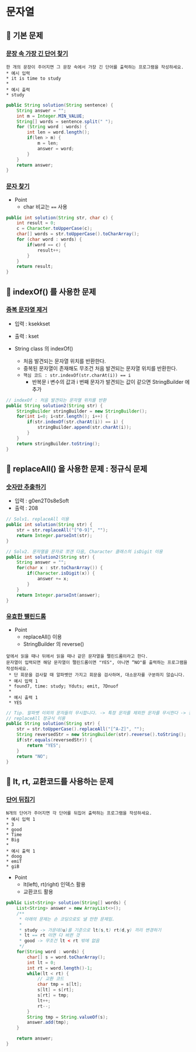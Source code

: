 # 문자열

## 🔑 기본 문제

### [문장 속 가장 긴 단어 찾기](https://github.com/BAEKJungHo/algorithms/blob/master/src/src/main/java/inflearn/string/wordinsentence/Main.java)

```
한 개의 문장이 주어지면 그 문장 속에서 가장 긴 단어를 출력하는 프로그램을 작성하세요.
* 예시 입력
* it is time to study
*
* 예시 출력
* study
```

```java
public String solution(String sentence) {
    String answer = "";
    int m = Integer.MIN_VALUE;
    String[] words = sentence.split(" ");
    for (String word : words) {
        int len = word.length();
        if(len > m) {
            m = len;
            answer = word;
        }
    }
    return answer;
}
```

### [문자 찾기](https://github.com/BAEKJungHo/algorithms/blob/master/src/src/main/java/inflearn/string/findstring/Main.java)

- Point
  - char 비교는 `==` 사용


```java
public int solution(String str, char c) {
    int result = 0;
    c = Character.toUpperCase(c);
    char[] words = str.toUpperCase().toCharArray();
    for (char word : words) {
        if(word == c) {
            result++;
        }
    }
    return result;
}
```

## 🔑 indexOf() 를 사용한 문제

### [중복 문자열 제거](https://github.com/BAEKJungHo/algorithms/blob/master/src/src/main/java/inflearn/string/duplicatedwordsremove/Main.java)

- 입력 : ksekkset
- 출력 : kset

- String class 의 indexOf()
  - 처음 발견되는 문자열 위치를 반환한다.
  - 중복된 문자열이 존재해도 무조건 처음 발견되는 문자열 위치를 반환한다.
  - `핵심 코드 : str.indexOf(str.charAt(i)) == i`
    - 반복문 i 변수의 값과 i 번째 문자가 발견되는 값이 같으면 StringBuilder 에 추가

```java
// indexOf : 처음 발견되는 문자열 위치를 반환
public String solution2(String str) {
    StringBuilder stringBuilder = new StringBuilder();
    for(int i=0; i<str.length(); i++) {
        if(str.indexOf(str.charAt(i)) == i) {
            stringBuilder.append(str.charAt(i));
        }
    }
    return stringBuilder.toString();
}
```

## 🔑 replaceAll() 을 사용한 문제 : 정규식 문제

### [숫자만 추출하기](https://github.com/BAEKJungHo/algorithms/blob/master/src/src/main/java/inflearn/string/extractnumbers/Main.java)

- 입력 : g0en2T0s8eSoft
- 출력 : 208

```java
// Solv1. replaceAll 이용
public int solution(String str) {
    str = str.replaceAll("[^0-9]", "");
    return Integer.parseInt(str);
}

// Solv2. 문자열을 문자로 쪼갠 다음, Character 클래스의 isDigit 이용
public int solution2(String str) {
    String answer = "";
    for(char x : str.toCharArray()) {
        if(Character.isDigit(x)) {
            answer += x;
        }
    }
    return Integer.parseInt(answer);
}
```

### [유효한 팰린드롬](https://github.com/BAEKJungHo/algorithms/blob/master/src/src/main/java/inflearn/string/palindrome/valid/Main.java)

- Point
  - replaceAll() 이용
  - StringBuilder 의 reverse() 

```
앞에서 읽을 때나 뒤에서 읽을 때나 같은 문자열을 팰린드롬이라고 한다.
문자열이 입력되면 해당 문자열이 팰린드롬이면 "YES", 아니면 “NO"를 출력하는 프로그램을 작성하세요.
 * 단 회문을 검사할 때 알파벳만 가지고 회문을 검사하며, 대소문자를 구분하지 않습니다.
 * 예시 입력 1
 * found7, time: study; Yduts; emit, 7Dnuof
 *
 * 예시 출력 1
 * YES
```

```java
// Tip. 알파벳 이외의 문자들의 무시합니다. -> 특정 문자를 제외한 문자를 무시한다 -> 정규식 replaceAll 이용 가능성이 큼.
// replaceAll 정규식 이용
public String solution(String str) {
    str = str.toUpperCase().replaceAll("[^A-Z]", "");
    String reversedStr = new StringBuilder(str).reverse().toString();
    if(str.equals(reversedStr)) {
        return "YES";
    }
    return "NO";
}
```

## 🔑 lt, rt, 교환코드를 사용하는 문제

### [단어 뒤집기](https://github.com/BAEKJungHo/algorithms/blob/master/src/src/main/java/inflearn/string/reversewords/Main.java)

```
N개의 단어가 주어지면 각 단어를 뒤집어 출력하는 프로그램을 작성하세요.
* 예시 입력 1
* 3
* good
* Time
* Big
*
* 예시 출력 1
* doog
* emiT
* giB
```

- Point
  - lt(left), rt(right) 인덱스 활용
  - 교환코드 활용

```java
public List<String> solution(String[] words) {
    List<String> answer = new ArrayList<>();
    /**
     * 아래의 문제는 손 코딩으로도 낼 만한 문제임.
     *
     * study -> 가운데(u)를 기준으로 lt(s,t) rt(d,y) 끼리 변경하기
     * lt == rt 이면 다 바뀐 것
     * good -> 무조건 lt < rt 밖에 없음
     */
    for(String word : words) {
        char[] s = word.toCharArray();
        int lt = 0;
        int rt = word.length()-1;
        while(lt < rt) {
            // 교환 코드
            char tmp = s[lt];
            s[lt] = s[rt];
            s[rt] = tmp;
            lt++;
            rt--;
        }
        String tmp = String.valueOf(s);
        answer.add(tmp);
    }

    return answer;
}
```
